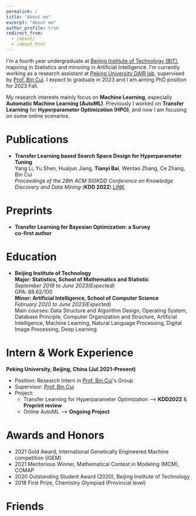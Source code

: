 ```yaml
---
permalink: /
title: "About me"
excerpt: "About me"
author_profile: true
redirect_from: 
  - /about/
  - /about.html
---
```


I'm a fourth year undergraduate at [Beijing Institute of Technology (BIT)](https://www.bit.edu.cn/), majoring in Statistics and minoring in Artificial Intelligence. I'm currently working as a research assistant at [Peking University DAIR lab](https://github.com/PKU-DAIR), supervised by [Prof. Bin Cui](https://cuibinpku.github.io/). I expect to graduate in 2023 and I am aiming PhD position for 2023 Fall.

My research interests mainly focus on **Machine Learning**, especially **Automatic Machine Learning (AutoML)**. Previously I worked on **Transfer Learning** for **Hyperparameter Optimization (HPO)**, and now I am focusing on some online scenarios.


Publications
======
* **Transfer Learning based Search Space Design for Hyperparameter Tuning**  
    Yang Li, Yu Shen, Huaijun Jiang, **Tianyi Bai**, Wentao Zhang, Ce Zhang, Bin Cui  
    *Proceedings of the 28th ACM SIGKDD Conference on Knowledge Discovery and Data Mining* (**KDD 2022**).[LINK](https://arxiv.org/abs/2206.02511)    


Preprints
======
* **Transfer Learning for Bayesian Optimization: a Survey**   
    **co-first author**      


Education
======
* **Beijing Institute of Technology**    
**Major: Statistics, School of Mathematics and Statistic**     
*September 2019 to June 2023(Expected)*   
GPA: 88.62/100    
**Minor: Artificial Intelligence, School of Computer Science**  
*February 2020 to June 2023(Expected)*   
Main courses: Data Structure and Algorithm Design, Operating System, Database Principle, Computer Organization and Structure, Artificial Intelligence, Machine Learning, Natural Language Processing, Digital Image Processing, Deep Learning  


Intern & Work Experience
======
**Peking University, Beijing, China (Jul.2021-Present)**    
* Position: Research Intern in [Prof. Bin Cui](https://cuibinpku.github.io/)'s Group
* Supervisor: [Prof. Bin Cui](https://cuibinpku.github.io/)   
* Project:   
    * Transfer Learning for Hyperparameter Optimization --> **KDD2022** & **Preprint review**   
    * Online AutoML --> **Ongoing Project**   

Awards and Honors
======
* 2021 Gold Award, International Genetically Engineered Machine competition (iGEM) 
* 2021 Meritorious Winner, Mathematical Contest in Modeling (MCM), COMAP
* 2020 Outstanding Student Award (2020), Beijing Institute of Technology
* 2018 First Prize, Chemistry Olympiad (Provincial level)

Friends
======
